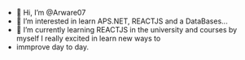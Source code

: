 - 👋 Hi, I’m @Arware07
- 👀 I’m interested in learn APS.NET, REACTJS and a DataBases...
- 🌱 I’m currently learning REACTJS in the university and courses by myself I really excited in learn new ways to 
- immprove day to day.
<!--- 💞️ I’m looking to collaborate on ...--->
<!-- 📫 How to reach me ...--->

<!---
Arware07/Arware07 is a ✨ special ✨ repository because its `README.md` (this file) appears on your GitHub profile.
You can click the Preview link to take a look at your changes.
--->
